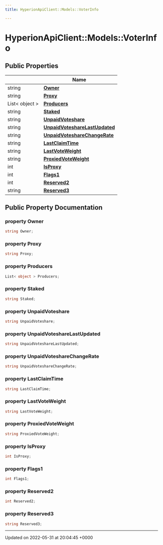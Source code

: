 ```yaml
---
title: HyperionApiClient::Models::VoterInfo

---
```


# HyperionApiClient::Models::VoterInfo





## Public Properties

|                | Name           |
| -------------- | -------------- |
| string | **[Owner](/Classes/class_hyperion_api_client_1_1_models_1_1_voter_info.md#property-owner)**  |
| string | **[Proxy](/Classes/class_hyperion_api_client_1_1_models_1_1_voter_info.md#property-proxy)**  |
| List< object > | **[Producers](/Classes/class_hyperion_api_client_1_1_models_1_1_voter_info.md#property-producers)**  |
| string | **[Staked](/Classes/class_hyperion_api_client_1_1_models_1_1_voter_info.md#property-staked)**  |
| string | **[UnpaidVoteshare](/Classes/class_hyperion_api_client_1_1_models_1_1_voter_info.md#property-unpaidvoteshare)**  |
| string | **[UnpaidVoteshareLastUpdated](/Classes/class_hyperion_api_client_1_1_models_1_1_voter_info.md#property-unpaidvotesharelastupdated)**  |
| string | **[UnpaidVoteshareChangeRate](/Classes/class_hyperion_api_client_1_1_models_1_1_voter_info.md#property-unpaidvotesharechangerate)**  |
| string | **[LastClaimTime](/Classes/class_hyperion_api_client_1_1_models_1_1_voter_info.md#property-lastclaimtime)**  |
| string | **[LastVoteWeight](/Classes/class_hyperion_api_client_1_1_models_1_1_voter_info.md#property-lastvoteweight)**  |
| string | **[ProxiedVoteWeight](/Classes/class_hyperion_api_client_1_1_models_1_1_voter_info.md#property-proxiedvoteweight)**  |
| int | **[IsProxy](/Classes/class_hyperion_api_client_1_1_models_1_1_voter_info.md#property-isproxy)**  |
| int | **[Flags1](/Classes/class_hyperion_api_client_1_1_models_1_1_voter_info.md#property-flags1)**  |
| int | **[Reserved2](/Classes/class_hyperion_api_client_1_1_models_1_1_voter_info.md#property-reserved2)**  |
| string | **[Reserved3](/Classes/class_hyperion_api_client_1_1_models_1_1_voter_info.md#property-reserved3)**  |

## Public Property Documentation

### property Owner

```csharp
string Owner;
```


### property Proxy

```csharp
string Proxy;
```


### property Producers

```csharp
List< object > Producers;
```


### property Staked

```csharp
string Staked;
```


### property UnpaidVoteshare

```csharp
string UnpaidVoteshare;
```


### property UnpaidVoteshareLastUpdated

```csharp
string UnpaidVoteshareLastUpdated;
```


### property UnpaidVoteshareChangeRate

```csharp
string UnpaidVoteshareChangeRate;
```


### property LastClaimTime

```csharp
string LastClaimTime;
```


### property LastVoteWeight

```csharp
string LastVoteWeight;
```


### property ProxiedVoteWeight

```csharp
string ProxiedVoteWeight;
```


### property IsProxy

```csharp
int IsProxy;
```


### property Flags1

```csharp
int Flags1;
```


### property Reserved2

```csharp
int Reserved2;
```


### property Reserved3

```csharp
string Reserved3;
```


-------------------------------

Updated on 2022-05-31 at 20:04:45 +0000